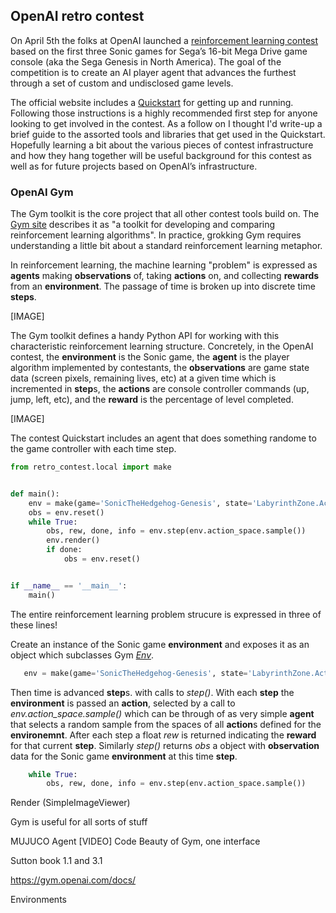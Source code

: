 ## OpenAI retro contest

On April 5th the folks at OpenAI launched a [reinforcement learning contest](https://contest.openai.com/) based on the first three Sonic games for Sega’s 16-bit Mega Drive game console (aka the Sega Genesis in North America).
The goal of the competition is to create an AI player agent that advances the furthest through a set of custom and undisclosed game levels. 

The official website includes a [Quickstart](https://contest.openai.com/details) for getting up and running. Following those instructions is a highly recommended first step for anyone looking to get involved in the contest. As a follow on I thought I'd write-up a brief guide to the assorted tools and libraries that get used in the Quickstart. Hopefully learning a bit about the various pieces of contest infrastructure and how they hang together will be useful background for this contest as well as for future projects based on OpenAI’s infrastructure.

### OpenAI Gym

The Gym toolkit is the core project that all other contest tools build on. The [Gym site](https://gym.openai.com/) describes it as "a toolkit for developing and comparing reinforcement learning algorithms". In practice, grokking Gym requires understanding a little bit about a standard reinforcement learning metaphor.

In reinforcement learning, the machine learning "problem" is expressed as **agents** making **observations** of, taking **actions** on, and collecting **rewards** from an **environment**. The passage of time is broken up into discrete time **steps**.

 [IMAGE]

The Gym toolkit defines a handy Python API for working with this characteristic reinforcement learning structure. Concretely, in the OpenAI contest, the **environment** is the Sonic game, the **agent** is the player algorithm implemented by contestants, the **observations** are game state data (screen pixels, remaining lives, etc) at a given time which is incremented in **step**s, the **actions** are console controller commands (up, jump, left, etc), and the **reward** is the percentage of level completed.

 [IMAGE]

The contest Quickstart includes an agent that does something randome to the game controller with each time step.

```python
from retro_contest.local import make


def main():
    env = make(game='SonicTheHedgehog-Genesis', state='LabyrinthZone.Act1')
    obs = env.reset()
    while True:
        obs, rew, done, info = env.step(env.action_space.sample())
        env.render()
        if done:
            obs = env.reset()


if __name__ == '__main__':
    main()
```

The entire reinforcement learning problem strucure is expressed in three of these lines!

Create an instance of the Sonic game **environment** and exposes it as an object which subclasses Gym *[Env](https://github.com/openai/gym/blob/master/gym/core.py)*.
```python
   env = make(game='SonicTheHedgehog-Genesis', state='LabyrinthZone.Act1')
 ```

Then time is advanced **step**s. with calls to *step()*. With each **step** the **environment** is passed an **action**, selected by a call to *env.action_space.sample()* which can be through of as very simple **agent** that selects a random sample from the spaces of all **action**s defined for the **environemnt**.  After each step a float *rew* is returned indicating the **reward** for that current **step**. Similarly *step()* returns *obs* a object with **observation** data for the Sonic game **environment** at this time **step**.
```python
    while True:
        obs, rew, done, info = env.step(env.action_space.sample())
```

Render (SimpleImageViewer)

Gym is useful for all sorts of stuff

MUJUCO Agent
[VIDEO]
Code
Beauty of Gym, one interface 


Sutton book 1.1 and 3.1

https://gym.openai.com/docs/

Environments

